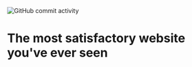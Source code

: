 <img alt="GitHub commit activity" src="https://img.shields.io/github/commit-activity/w/dvd-22/SatisfactoryPlayground?color=ffffff&label=commits&style=flat-square">

# The most satisfactory website you've ever seen

